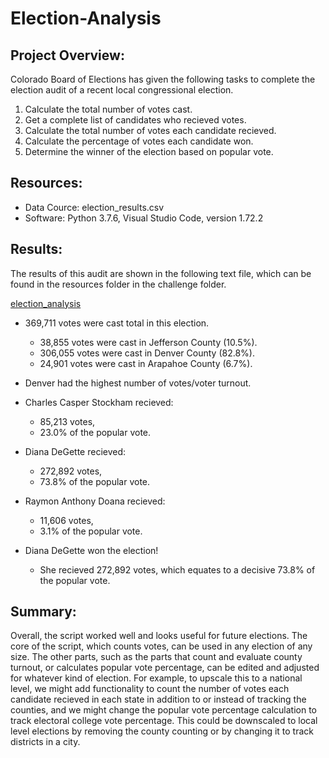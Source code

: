 # Election-Analysis

## Project Overview:
Colorado Board of Elections has given the following tasks to complete the election audit of a recent local congressional election.

1. Calculate the total number of votes cast.
2. Get a complete list of candidates who recieved votes.
3. Calculate the total number of votes each candidate recieved.
4. Calculate the percentage of votes each candidate won.
5. Determine the winner of the election based on popular vote.

## Resources:
- Data Cource: election_results.csv
- Software: Python 3.7.6, Visual Studio Code, version 1.72.2

## Results:
The results of this audit are shown in the following text file, which can be found in the resources folder in the challenge folder.

[election_analysis](Challenge/analysis/election_analysis.txt)

- 369,711 votes were cast total in this election.
    - 38,855 votes were cast in Jefferson County (10.5%).
    - 306,055 votes were cast in Denver County (82.8%).
    - 24,901 votes were cast in Arapahoe County (6.7%).
    
- Denver had the highest number of votes/voter turnout. 

- Charles Casper Stockham recieved:
    - 85,213 votes,
    - 23.0% of the popular vote.
- Diana DeGette recieved:
    - 272,892 votes,
    - 73.8% of the popular vote.
- Raymon Anthony Doana recieved:
    - 11,606 votes,
    - 3.1% of the popular vote.

- Diana DeGette won the election! 
    - She recieved 272,892 votes, which equates to a decisive 73.8% of the popular vote. 

## Summary:
Overall, the script worked well and looks useful for future elections. The core of the script, which counts votes, can be used in any election of any size. The other parts, such as the parts that count and evaluate county turnout, or calculates popular vote percentage, can be edited and adjusted for whatever kind of election. For example, to upscale this to a national level, we might add functionality to count the number of votes each candidate recieved in each state in addition to or instead of tracking the counties, and we might change the popular vote percentage calculation to track electoral college vote percentage. This could be downscaled to local level elections by removing the county counting or by changing it to track districts in a city. 

